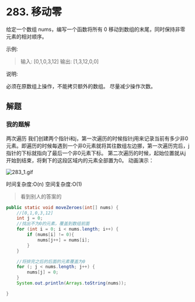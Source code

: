 # 283. 移动零

给定一个数组 nums，编写一个函数将所有 0 移动到数组的末尾，同时保持非零元素的相对顺序。

示例:

> 输入: [0,1,0,3,12]
> 输出: [1,3,12,0,0]

说明:

必须在原数组上操作，不能拷贝额外的数组。
尽量减少操作次数。



## 解题

### 我的题解

两次遍历
我们创建两个指针i和j，第一次遍历的时候指针j用来记录当前有多少非0元素。即遍历的时候每遇到一个非0元素就将其往数组左边挪，第一次遍历完后，j指针的下标就指向了最后一个非0元素下标。
第二次遍历的时候，起始位置就从j开始到结束，将剩下的这段区域内的元素全部置为0。
动画演示：

![283_1.gif](https://pic.leetcode-cn.com/9669b4ffb158eaeeee6f0cd66a70f24411575edab1ab8a037c4c9084b1c743f5-283_1.gif)

时间复杂度:O(n)
空间复杂度:O(1)





> 看到别人的答案的

```java
public static void moveZeroes(int[] nums) {
    //[0,1,0,3,12]
    int j = 0;
    //找出不为0的元素，覆盖到数组前面
    for (int i = 0; i < nums.length; i++) {
        if (nums[i] != 0){
            nums[j++] = nums[i];
        }
    }

    //将排完之后的后面的元素覆盖为0
    for (; j < nums.length; j++) {
        nums[j] = 0;
    }
    System.out.println(Arrays.toString(nums));

}
```

